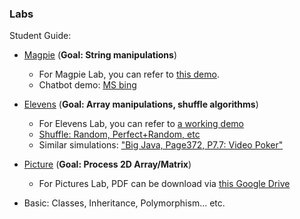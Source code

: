 
### Labs

Student Guide: 

- [Magpie](https://secure-media.collegeboard.org/digitalServices/pdf/ap/ap-compscia-magpie-lab-student-guide.pdf) (**Goal: String manipulations**)
  - For Magpie Lab, you can refer to [this demo](https://github.com/jvperrin/magpie-lab/blob/master/magpie-starter-code/activity4/Magpie4.java).
  - Chatbot demo: [MS bing](https://www.bing.com/)

- [Elevens](https://secure-media.collegeboard.org/digitalServices/pdf/ap/ap-compscia-elevens-lab-student-guide.pdf) (**Goal: Array manipulations, shuffle algorithms**)
  - For Elevens Lab, you can refer to [a working demo](https://github.com/lei-hsia/ap/tree/main/Activity-9)
  - [Shuffle: Random, Perfect+Random, etc](https://github.com/lei-hsia/ap/blob/main/Achtung/8.ShuffleTest.java)
  - Similar simulations: ["Big Java, Page372, P7.7: Video Poker"](https://github.com/lei-hsia/ap/blob/main/Achtung/7.videoPoker.png)
- [Picture](https://secure-media.collegeboard.org/digitalServices/pdf/ap/picture-lab-studentguide.pdf) (**Goal: Process 2D Array/Matrix**)
  - For Pictures Lab, PDF can be download via [this Google Drive](https://drive.google.com/file/d/1iwl_m6qbRkNA_INbEm-YaVIrNaSlMfRj/view?usp=sharing)

- Basic: Classes, Inheritance, Polymorphism... etc.
